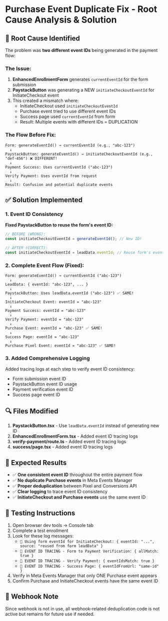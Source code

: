 # Purchase Event Duplicate Fix - Root Cause Analysis & Solution

## 🚨 Root Cause Identified

The problem was **two different event IDs** being generated in the payment flow:

### The Issue:
1. **EnhancedEnrollmentForm** generates `currentEventId` for the form submission
2. **PaystackButton** was generating a NEW `initiateCheckoutEventId` for InitiateCheckout event
3. This created a mismatch where:
   - InitiateCheckout used `initiateCheckoutEventId` 
   - Purchase event tried to use different event IDs
   - Success page used `currentEventId` from form
   - Result: Multiple events with different IDs = DUPLICATION

### The Flow Before Fix:
```
Form: generateEventId() → currentEventId (e.g., "abc-123")
  ↓
PaystackButton: generateEventId() → initiateCheckoutEventId (e.g., "def-456") ❌ DIFFERENT!
  ↓
Payment Success: Uses currentEventId ("abc-123") 
  ↓
Verify Payment: Uses eventId from request
  ↓
Result: Confusion and potential duplicate events
```

## ✅ Solution Implemented

### 1. Event ID Consistency
**Fixed PaystackButton to reuse the form's event ID:**

```typescript
// BEFORE (WRONG):
const initiateCheckoutEventId = generateEventId(); // New ID!

// AFTER (CORRECT):
const initiateCheckoutEventId = leadData.eventId; // Reuse form's event ID!
```

### 2. Complete Event Flow (Fixed):
```
Form: generateEventId() → currentEventId ("abc-123")
  ↓
LeadData: { eventId: "abc-123", ... }
  ↓
PaystackButton: Uses leadData.eventId ("abc-123") ✅ SAME!
  ↓
InitiateCheckout Event: eventId = "abc-123"
  ↓
Payment Success: eventId = "abc-123" 
  ↓
Verify Payment: eventId = "abc-123"
  ↓
Purchase Event: eventId = "abc-123" ✅ SAME!
  ↓
Success Page: eventId = "abc-123"
  ↓
Purchase Pixel Event: eventId = "abc-123" ✅ SAME!
```

### 3. Added Comprehensive Logging
Added tracing logs at each step to verify event ID consistency:
- Form submission event ID
- PaystackButton event ID usage  
- Payment verification event ID
- Success page event ID

## 🔍 Files Modified

1. **PaystackButton.tsx** - Use `leadData.eventId` instead of generating new ID
2. **EnhancedEnrollmentForm.tsx** - Added event ID tracing logs
3. **verify-payment/route.ts** - Added event ID tracing logs  
4. **success/page.tsx** - Added event ID tracing logs

## 🎯 Expected Results

- ✅ **One consistent event ID** throughout the entire payment flow
- ✅ **No duplicate Purchase events** in Meta Events Manager
- ✅ **Proper deduplication** between Pixel and Conversions API
- ✅ **Clear logging** to trace event ID consistency
- ✅ **InitiateCheckout and Purchase events** use the same event ID

## 🧪 Testing Instructions

1. Open browser dev tools → Console tab
2. Complete a test enrollment 
3. Look for these log messages:
   - `🎯 Using form eventId for InitiateCheckout: { eventId: "...", source: "reused from form leadData" }`
   - `🎯 EVENT ID TRACING - Form to Payment Verification: { allMatch: true }`
   - `🎯 EVENT ID TRACING - Verify Payment: { eventIdsMatch: true }`
   - `🎯 EVENT ID TRACING - Success Page: { eventIdFromUrl: "same-id" }`
4. Verify in Meta Events Manager that only ONE Purchase event appears
5. Confirm Purchase and InitiateCheckout events have the same event ID

## 🚫 Webhook Note
Since webhook is not in use, all webhook-related deduplication code is not active but remains for future use if needed.
